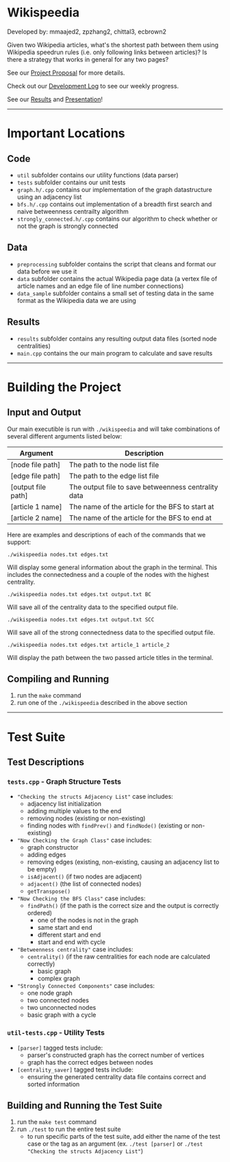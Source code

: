 # Wikispeedia
Developed by: mmaajed2, zpzhang2, chittal3, ecbrown2

Given two Wikipedia articles, what's the shortest path between them using Wikipedia speedrun rules (i.e. only following links between articles)? Is there a strategy that works in general for any two pages?

See our [Project Proposal](projectProposal.md) for more details.

Check out our [Development Log](devlog.md) to see our weekly progress.

See our [Results](final_report.md) and [Presentation](https://www.youtube.com/watch?v=nqHPWNYUeE4)!

---

# Important Locations

## Code
- `util` subfolder contains our utility functions (data parser)
- `tests` subfolder contains our unit tests
- `graph.h/.cpp` contains our implementation of the graph datastructure using an adjacency list
- `bfs.h/.cpp` contains out implementation of a breadth first search and naive betweenness centrailty algorithm
- `strongly_connected.h/.cpp` contains our algorithm to check whether or not the graph is strongly connected

## Data
- `preprocessing` subfolder contains the script that cleans and format our data before we use it
- `data` subfolder contains the actual Wikipedia page data (a vertex file of article names and an edge file of line number connections)
- `data_sample` subfolder contains a small set of testing data in the same format as the Wikipedia data we are using

## Results
- `results` subfolder contains any resulting output data files (sorted node centralities)
- `main.cpp` contains the our main program to calculate and save results

---

# Building the Project
## Input and Output
Our main executible is run with `./wikispeedia` and will take combinations of several different arguments listed below:

| Argument           | Description |
|--------------------|-------------|
| [node file path]   | The path to the node list file |
| [edge file path]   | The path to the edge list file |
| [output file path] | The output file to save betweenness centrality data |
| [article 1 name]   | The name of the article for the BFS to start at |
| [article 2 name]   | The name of the article for the BFS to end at |

Here are examples and descriptions of each of the commands that we support:

```
./wikispeedia nodes.txt edges.txt
```
Will display some general information about the graph in the terminal. This includes the connectedness and a couple of the nodes with the highest centrality.

```
./wikispeedia nodes.txt edges.txt output.txt BC
```
Will save all of the centrality data to the specified output file.

```
./wikispeedia nodes.txt edges.txt output.txt SCC
```
Will save all of the strong connectedness data to the specified output file.

```
./wikispeedia nodes.txt edges.txt article_1 article_2
```
Will display the path between the two passed article titles in the terminal.

## Compiling and Running
1. run the `make` command
2. run one of the `./wikispeedia` described in the above section

---

# Test Suite
## Test Descriptions
### `tests.cpp` - Graph Structure Tests
- `"Checking the structs Adjacency List"` case includes:
    - adjacency list initialization
    - adding multiple values to the end
    - removing nodes (existing or non-existing)
    - finding nodes with `findPrev()` and `findNode()` (existing or non-existing)
- `"Now Checking the Graph Class"` case includes:
    - graph constructor
    - adding edges
    - removing edges (existing, non-existing, causing an adjacency list to be empty)
    - `isAdjacent()` (if two nodes are adjacent)
    - `adjacent()` (the list of connected nodes)
    - `getTranspose()`
- `"Now Checking the BFS Class"` case includes:
    - `findPath()` (if the path is the correct size and the output is correctly ordered)
        - one of the nodes is not in the graph
        - same start and end
        - different start and end
        - start and end with cycle
- `"Betweenness centrality"` case includes:
    - `centrality()` (if the raw centralities for each node are calculated correctly)
        - basic graph
        - complex graph
- `"Strongly Connected Components"` case includes:
    - one node graph
    - two connected nodes
    - two unconnected nodes
    - basic graph with a cycle

### `util-tests.cpp` - Utility Tests
- `[parser]` tagged tests include:
    - parser's constructed graph has the correct number of vertices
    - graph has the correct edges between nodes
- `[centrality_saver]` tagged tests include:
    - ensuring the generated centrality data file contains correct and sorted information

## Building and Running the Test Suite
1. run the `make test` command
2. run `./test` to run the entire test suite
    - to run specific parts of the test suite, add either the name of the test case or the tag as an argument (ex. `./test [parser]` or `./test "Checking the structs Adjacency List"`)
